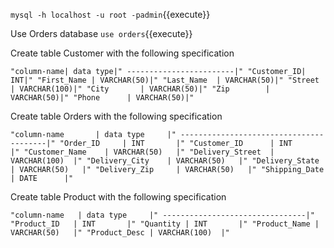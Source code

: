
`mysql -h localhost -u root -padmin`{{execute}}

Use Orders database `use orders`{{execute}}

Create table Customer with the following specification 

`"column-name| data type|"
------------------------|"
  "Customer_ID| INT|"
  "First_Name | VARCHAR(50)|"
  "Last_Name  | VARCHAR(50)|"
  "Street     | VARCHAR(100)|"
  "City       | VARCHAR(50)|"
  "Zip        | VARCHAR(50)|"
  "Phone      | VARCHAR(50)|"
`

Create table Orders with the following specification 

`"column-name 		| data type 	|"
----------------------------------------|"
  "Order_ID		| INT		|"
  "Customer_ID		| INT		|"
  "Customer_Name	| VARCHAR(50)	|"
  "Delivery_Street	| VARCHAR(100)	|"
  "Delivery_City	| VARCHAR(50)	|"
  "Delivery_State	| VARCHAR(50)	|"
  "Delivery_Zip		| VARCHAR(50)	|"
  "Shipping_Date	| DATE		|"
`

Create table Product with the following specification 

`"column-name 	| data type 	|"
--------------------------------|"
  "Product_ID	| INT		|"
  "Quantity	| INT		|"
  "Product_Name	| VARCHAR(50)	|"
  "Product_Desc	| VARCHAR(100)	|"
`
